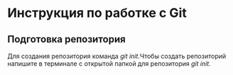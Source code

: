 # Инструкция по работке с Git 

## Подготовка репозитория 
Для создания репозитория команда *git init*.Чтобы создать репозиторий напишите в терминале с открытой папкой для репозитория *git init*.
